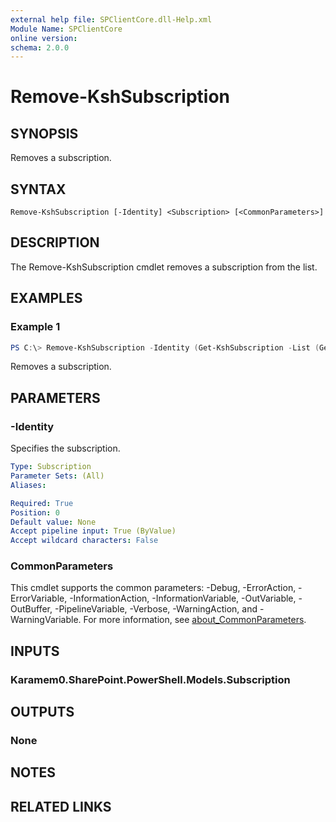 ```yaml
---
external help file: SPClientCore.dll-Help.xml
Module Name: SPClientCore
online version:
schema: 2.0.0
---
```


# Remove-KshSubscription

## SYNOPSIS
Removes a subscription.

## SYNTAX

```
Remove-KshSubscription [-Identity] <Subscription> [<CommonParameters>]
```

## DESCRIPTION
The Remove-KshSubscription cmdlet removes a subscription from the list.

## EXAMPLES

### Example 1
```powershell
PS C:\> Remove-KshSubscription -Identity (Get-KshSubscription -List (Get-KshList -ListTitle 'Announcements') -SubscriptionId '40231e12-904f-430a-aa76-a6487076c36e')
```

Removes a subscription.

## PARAMETERS

### -Identity
Specifies the subscription.

```yaml
Type: Subscription
Parameter Sets: (All)
Aliases:

Required: True
Position: 0
Default value: None
Accept pipeline input: True (ByValue)
Accept wildcard characters: False
```

### CommonParameters
This cmdlet supports the common parameters: -Debug, -ErrorAction, -ErrorVariable, -InformationAction, -InformationVariable, -OutVariable, -OutBuffer, -PipelineVariable, -Verbose, -WarningAction, and -WarningVariable. For more information, see [about_CommonParameters](http://go.microsoft.com/fwlink/?LinkID=113216).

## INPUTS

### Karamem0.SharePoint.PowerShell.Models.Subscription

## OUTPUTS

### None

## NOTES

## RELATED LINKS
